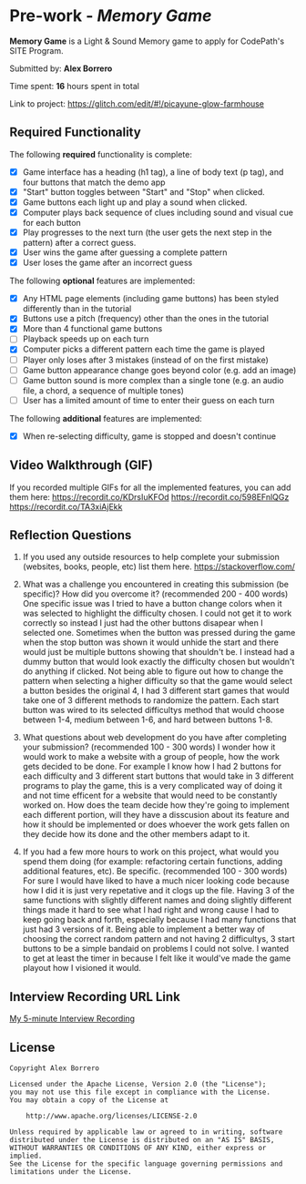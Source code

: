 # Pre-work - *Memory Game*

**Memory Game** is a Light & Sound Memory game to apply for CodePath's SITE Program. 

Submitted by: **Alex Borrero**

Time spent: **16** hours spent in total

Link to project: https://glitch.com/edit/#!/picayune-glow-farmhouse

## Required Functionality

The following **required** functionality is complete:

* [x] Game interface has a heading (h1 tag), a line of body text (p tag), and four buttons that match the demo app
* [x] "Start" button toggles between "Start" and "Stop" when clicked. 
* [x] Game buttons each light up and play a sound when clicked. 
* [x] Computer plays back sequence of clues including sound and visual cue for each button
* [x] Play progresses to the next turn (the user gets the next step in the pattern) after a correct guess. 
* [x] User wins the game after guessing a complete pattern
* [x] User loses the game after an incorrect guess

The following **optional** features are implemented:

* [x] Any HTML page elements (including game buttons) has been styled differently than in the tutorial
* [x] Buttons use a pitch (frequency) other than the ones in the tutorial
* [x] More than 4 functional game buttons
* [ ] Playback speeds up on each turn
* [x] Computer picks a different pattern each time the game is played
* [ ] Player only loses after 3 mistakes (instead of on the first mistake)
* [ ] Game button appearance change goes beyond color (e.g. add an image)
* [ ] Game button sound is more complex than a single tone (e.g. an audio file, a chord, a sequence of multiple tones)
* [ ] User has a limited amount of time to enter their guess on each turn

The following **additional** features are implemented:

- [x] When re-selecting difficulty, game is stopped and doesn't continue

## Video Walkthrough (GIF)

If you recorded multiple GIFs for all the implemented features, you can add them here:
https://recordit.co/KDrsIuKFOd
https://recordit.co/598EFnlQGz
https://recordit.co/TA3xiAjEkk

## Reflection Questions
1. If you used any outside resources to help complete your submission (websites, books, people, etc) list them here. 
https://stackoverflow.com/


2. What was a challenge you encountered in creating this submission (be specific)? How did you overcome it? (recommended 200 - 400 words) 
One specific issue was I tried to have a button change colors when it was selected to highlight the difficulty chosen. I could not get it to work correctly so instead I just had the other buttons disapear when I selected one. Sometimes when the button was pressed during the game when the stop button was shown it would unhide the start and there would just be multiple buttons showing that shouldn't be. I instead had a dummy button that would look exactly the difficulty chosen but wouldn't do anything if clicked. Not being able to figure out how to change the pattern when selecting a higher difficulty so that the game would select a button besides the original 4, I had 3 different start games that would take one of 3 different methods to randomize the pattern. Each start button was wired to its selected difficultys method that would choose between 1-4, medium between 1-6, and hard between buttons 1-8. 

3. What questions about web development do you have after completing your submission? (recommended 100 - 300 words) 
I wonder how it would work to make a website with a group of people, how the work gets decided to be done. For example I know how I had 2 buttons for each difficulty and 3 different start buttons that would take in 3 different programs to play the game, this is a very complicated way of doing it and not time efficent for a website that would need to be constantly worked on. How does the team decide how they're going to implement each different portion, will they have a disscusion about its feature and how it should be implemented or does whoever the work gets fallen on they decide how its done and the other members adapt to it.

4. If you had a few more hours to work on this project, what would you spend them doing (for example: refactoring certain functions, adding additional features, etc). Be specific. (recommended 100 - 300 words) 
For sure I would have liked to have a much nicer looking code because how I did it is just very repetative and it clogs up the file. Having 3 of the same functions with slightly different names and doing slightly different things made it hard to see what I had right and wrong cause I had to keep going back and forth, especially because I had many functions that just had 3 versions of it. Being able to implement a better way of choosing the correct random pattern and not having 2 difficultys, 3 start buttons to be a simple bandaid on problems I could not solve. I wanted to get at least the timer in because I felt like it would've made the game playout how I visioned it would.  



## Interview Recording URL Link

[My 5-minute Interview Recording](https://drive.google.com/file/d/1azfNTjUKox4-MhsLPLb_4rPHkzd6Co3L/view?usp=sharing)


## License

    Copyright Alex Borrero

    Licensed under the Apache License, Version 2.0 (the "License");
    you may not use this file except in compliance with the License.
    You may obtain a copy of the License at

        http://www.apache.org/licenses/LICENSE-2.0

    Unless required by applicable law or agreed to in writing, software
    distributed under the License is distributed on an "AS IS" BASIS,
    WITHOUT WARRANTIES OR CONDITIONS OF ANY KIND, either express or implied.
    See the License for the specific language governing permissions and
    limitations under the License.

